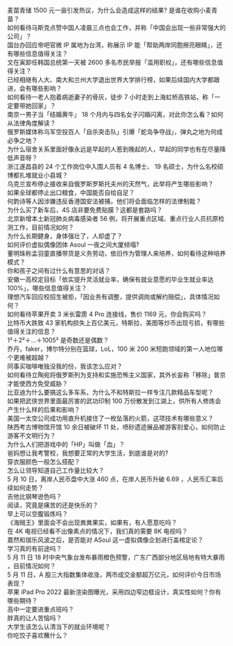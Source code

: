 麦苗青储 1500 元一亩引发热议，为什么会造成这样的结果? 是谁在收购小麦青苗？  
如何看待马斯克点赞中国人凌晨三点也会工作，并称「中国会出现一些非常强大的公司」？  
国台办回应帝吧官微 IP 属地为台湾，称展示 IP 能「帮助两岸同胞擦亮眼睛」，还有哪些信息值得关注？  
文在寅卸任韩国总统第一天被 2600 多名市民举报「滥用职权」，还有哪些信息值得关注？  
已经相继有人大、南大和兰州大学退出世界大学排行榜，如果后续国内大学都跟进，会有哪些影响？  
如何看待一老人抱着病逝妻子的骨灰，徒步 7 小时走到上海虹桥高铁站，称「一定要带她回家」？  
南京一男子当「结婚黄牛」 18 个月内与四名女子闪婚闪离，对此你怎么看？如何从法律角度解读？  
俄罗斯媒体称乌军空投百人「自杀突击队」引爆「蛇岛争夺战」，弹丸之地为何成必争之地？  
为什么宿舍关系里面好像永远是早起的人惹到晚起的人，早起的同学也有在尽量降低声音呀？  
浙江遂昌县的 24 个工作岗位中入围人员有 4 名博士、 19 名硕士，为什么名校硕博都扎堆就业小县城？  
乌克兰宣布停止接收来自俄罗斯罗斯托夫州的天然气，此举将产生哪些影响？  
如果全球都停止出口粮食，中国能否自给自足？  
何韵诗等人因涉嫌违反香港国安法被捕，他们将会面临怎样的法律制裁？  
为什么买了新车后，4S 店非要免费贴膜？这都是套路吗？  
北京新增本土新冠肺炎病毒感染者 56 例，将开展重点区域、重点行业人员抗原检测工作，目前情况如何？  
为什么长期健身，身体强壮了，人却虚了？  
如何评价虚拟偶像团体 Asoul 一夜之间大厦倾塌?  
董明珠称孟羽童直播带货是义务劳动，依旧作为管理人来培养，如何看待这种培养模式？  
你和孩子之间有过什么有意思的对话？  
安徽一高校定目标「依实提升灵活就业率，确保有就业意愿的毕业生就业率达 100%」，哪些信息值得关注？  
理想汽车回应校招生被拒，「因业务有调整，提供调岗或解约赔偿」，具体情况如何？  
如何看待苹果开卖 3 米长雷雳 4 Pro 连接线，售价 1169 元，你会购买吗？  
比特币大跌致 43 家机构损失上百亿美元，特斯拉、美图等炒币出现亏损，有哪些值得关注的信息？  
1²＋2²＋…＋1005² 是奇数还是偶数？  
乔丹，faker，博尔特分别在篮球，LoL，100 米 200 米短跑领域的第一人地位哪个更难被超越？  
同事买咖啡唯独没我的份，我该怎么应对？  
如何看待立陶宛将俄罗斯列为支持和实施恐怖主义国家，其外长妄称「移除」普京才能使西方免受威胁？  
比亚迪为什么要搞这么多车系，为什么不和特斯拉一样专注几款精品车型呢？  
如果把武侠世界里面最厉害的武功印制 100 万份散发到江湖上，供所有人修炼会产生什么样的后果和影响？  
美国一太空公司成功用直升机接住了一枚坠落的火箭，这项技术有哪些意义？  
陕西考古博物馆开馆 10 余日被破坏 11 处，喷砂遗迹展品被游客刻爱心，如何防止游客不文明行为？  
为什么人们把游戏中的「HP」叫做「血」？  
爸妈想让我考警校，我想要正常的大学生活，到底谁是对的?  
穿衣服颜色一般怎么搭配？  
怎么让领导知道自己工作量比较大？  
5 月 10 日，离岸人民币盘中大涨 460 点，在岸人民币升破 6.69 ，人民币汇率后续如何走势？  
吉他比钢琴逊色吗？  
阅读，究竟是痛苦的还是快乐的？  
早上可以空腹锻炼吗？  
《海贼王》里面会不会出现粪粪果实，如果有，有人愿意吃吗？  
在 4K 电视已经看不出像素点的情况下，我们真的需要 8K 电视吗？  
嘉然和珈乐风波之后，是否能对 ASoul 这一虚拟偶像企划进行盖棺定论？  
学习真的有前途吗？  
5 月 11 日 18 时中央气象台发布暴雨橙色预警，广东广西部分地区局地有特大暴雨 ，目前情况如何？  
5 月 11 日，A 股三大指数集体收涨，两市成交金额超万亿元，如何评价今日市场表现？  
苹果 iPad Pro 2022 最新渲染图曝光，采用四边窄边框设计，真实性如何？你有哪些期待？  
高中一定要进重点班吗？  
胖真的让人苦恼吗？  
大学生该怎么认清当下的就业环境呢？  
你吃饺子喜欢蘸什么？  
